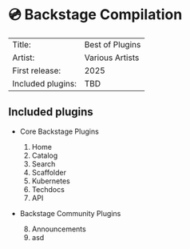 # 💿 Backstage Compilation

<table>
<tr><td>Title:</td><td>Best of Plugins</td></tr>
<tr><td>Artist:</td><td>Various Artists</td></tr>
<tr><td>First release:</td><td>2025</td></tr>
<tr><td>Included plugins:</td><td>TBD</td></tr>
</table>

## Included plugins

* Core Backstage Plugins

  1. Home
  1. Catalog
  1. Search
  1. Scaffolder
  1. Kubernetes
  1. Techdocs
  1. API

* Backstage Community Plugins

  8. Announcements
  1. asd
